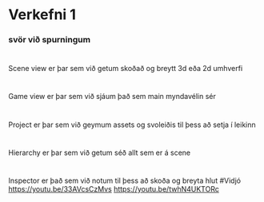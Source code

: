 # Verkefni 1

### svör við spurningum
#
Scene view er þar sem við getum skoðað og breytt 3d eða 2d umhverfi
#
Game view er þar sem við sjáum það sem main myndavélin sér
#
Project er þar sem við geymum assets og svoleiðis til þess að setja í leikinn
#
Hierarchy er þar sem við getum séð allt sem er á scene
#
Inspector er það sem við notum til þess að skoða og breyta hlut
#Vidjó
https://youtu.be/33AVcsCzMvs
https://youtu.be/twhN4UKTORc

